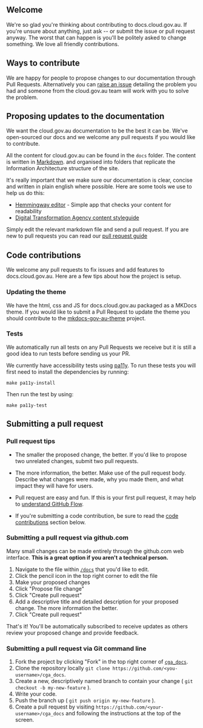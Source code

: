 ## Welcome

We're so glad you're thinking about contributing to docs.cloud.gov.au. If you're unsure about anything, just ask -- or submit the issue or pull request anyway. The worst that can happen is you'll be politely asked to change something. We love all friendly contributions.

## Ways to contribute

We are happy for people to propose changes to our documentation through Pull Requests. Alternatively you can [raise an issue](https://github.com/AusDTO/cga_docs/issues) detailing the problem you had and someone from the cloud.gov.au team will work with you to solve the problem.

## Proposing updates to the documentation

We want the cloud.gov.au documentation to be the best it can be. We've open-sourced our docs and we welcome any pull requests if you would like to contribute.

All the content for cloud.gov.au can be found in the `docs` folder. The content is written in [Markdown](https://daringfireball.net/projects/markdown/syntax). and organised into folders that replicate the Information Architecture structure of the site.

It's really important that we make sure our documentation is clear, concise and written in plain english where possible. Here are some tools we use to help us do this:

- [Hemmingway editor](http://www.hemingwayapp.com/) - Simple app that checks your content for readability
- [Digital Transformation Agency content styleguide](http://content-style-guide.apps.staging.digital.gov.au/)

Simply edit the relevant markdown file and send a pull request. If you are new to pull requests you can read our [pull request guide](#submitting-a-pull-request)

## Code contributions

We welcome any pull requests to fix issues and add features to docs.cloud.gov.au. Here are a
few tips about how the project is setup.

### Updating the theme

We have the html, css and JS for docs.cloud.gov.au packaged as a MKDocs theme.
If you would like to submit a Pull Request to update the theme you should contribute to the  [mkdocs-gov-au-theme](https://github.com/AusDTO/mkdocs-gov-au-theme) project.

### Tests

We automatically run all tests on any Pull Requests we receive but it is still a good idea to run tests
before sending us your PR.

We currently have accessibility tests using [pa11y](http://pa11y.org/). To run these tests you will first need to install
the dependencies by running:

`make pa11y-install`

Then run the test by using:

`make pa11y-test`

## Submitting a pull request

### Pull request tips

* The smaller the proposed change, the better. If you'd like to propose two unrelated changes, submit two pull requests.

* The more information, the better. Make use of the pull request body. Describe what changes were made, why you made them, and what impact they will have for users.

* Pull request are easy and fun. If this is your first pull request, it may help to [understand GitHub Flow](https://guides.github.com/introduction/flow/).

* If you're submitting a code contribution, be sure to read the [code contributions](#code-contributions) section below.

### Submitting a pull request via github.com

Many small changes can be made entirely through the github.com web interface. **This is a great option if you
aren't a technical person.**

1. Navigate to the file within [`/docs`](https://github.com/AusDTO/cga_docs/tree/master/docs) that you'd like to edit.
2. Click the pencil icon in the top right corner to edit the file
3. Make your proposed changes
4. Click "Propose file change"
5. Click "Create pull request"
6. Add a descriptive title and detailed description for your proposed change. The more information the better.
7. Click "Create pull request"

That's it! You'll be automatically subscribed to receive updates as others review your proposed change and provide feedback.

### Submitting a pull request via Git command line

1. Fork the project by clicking "Fork" in the top right corner of [`cga_docs`](https://github.com/AusDTO/cga_docs).
2. Clone the repository locally `git clone https://github.com/<you-username>/cga_docs`.
3. Create a new, descriptively named branch to contain your change ( `git checkout -b my-new-feature` ).
4. Write your code.
5. Push the branch up ( `git push origin my-new-feature` ).
6. Create a pull request by visiting `https://github.com/<your-username>/cga_docs` and following the instructions at the top of the screen.
